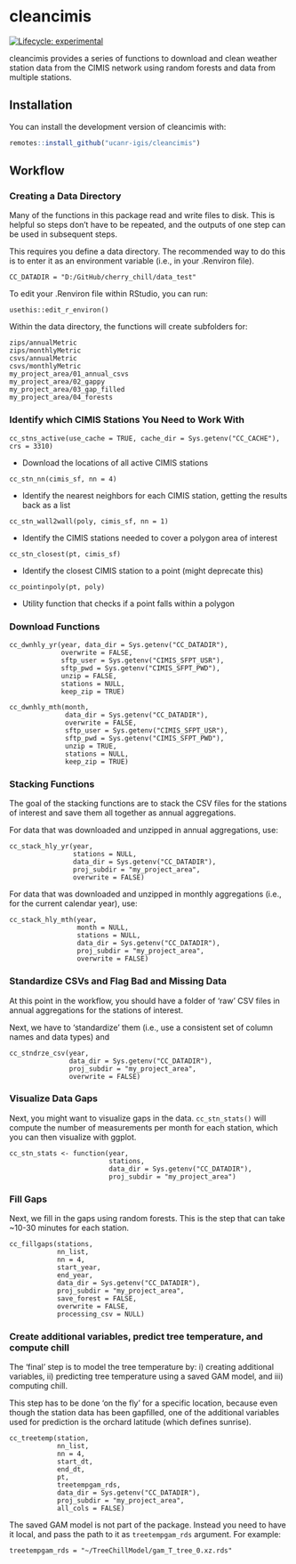 
<!-- README.md is generated from README.Rmd. Please edit that file -->

# cleancimis

<!-- badges: start -->

[![Lifecycle:
experimental](https://img.shields.io/badge/lifecycle-experimental-orange.svg)](https://lifecycle.r-lib.org/articles/stages.html#experimental)
<!-- badges: end -->

cleancimis provides a series of functions to download and clean weather
station data from the CIMIS network using random forests and data from
multiple stations.

## Installation

You can install the development version of cleancimis with:

``` r
remotes::install_github("ucanr-igis/cleancimis")
```

## Workflow

### Creating a Data Directory

Many of the functions in this package read and write files to disk. This
is helpful so steps don’t have to be repeated, and the outputs of one
step can be used in subsequent steps.

This requires you define a data directory. The recommended way to do
this is to enter it as an environment variable (i.e., in your .Renviron
file).

    CC_DATADIR = "D:/GitHub/cherry_chill/data_test"

To edit your .Renviron file within RStudio, you can run:

    usethis::edit_r_environ()

Within the data directory, the functions will create subfolders for:

    zips/annualMetric
    zips/monthlyMetric
    csvs/annualMetric
    csvs/monthlyMetric
    my_project_area/01_annual_csvs
    my_project_area/02_gappy
    my_project_area/03_gap_filled
    my_project_area/04_forests

### Identify which CIMIS Stations You Need to Work With

`cc_stns_active(use_cache = TRUE, cache_dir = Sys.getenv("CC_CACHE"), crs = 3310)`

- Download the locations of all active CIMIS stations

`cc_stn_nn(cimis_sf, nn = 4)`

- Identify the nearest neighbors for each CIMIS station, getting the
  results back as a list

`cc_stn_wall2wall(poly, cimis_sf, nn = 1)`

- Identify the CIMIS stations needed to cover a polygon area of interest

`cc_stn_closest(pt, cimis_sf)`

- Identify the closest CIMIS station to a point (might deprecate this)

`cc_pointinpoly(pt, poly)`

- Utility function that checks if a point falls within a polygon

### Download Functions

    cc_dwnhly_yr(year, data_dir = Sys.getenv("CC_DATADIR"), 
                 overwrite = FALSE, 
                 sftp_user = Sys.getenv("CIMIS_SFPT_USR"),
                 sftp_pwd = Sys.getenv("CIMIS_SFPT_PWD"),
                 unzip = FALSE,
                 stations = NULL,
                 keep_zip = TRUE)

    cc_dwnhly_mth(month,
                  data_dir = Sys.getenv("CC_DATADIR"),
                  overwrite = FALSE,
                  sftp_user = Sys.getenv("CIMIS_SFPT_USR"),
                  sftp_pwd = Sys.getenv("CIMIS_SFPT_PWD"),
                  unzip = TRUE,
                  stations = NULL,
                  keep_zip = TRUE)

### Stacking Functions

The goal of the stacking functions are to stack the CSV files for the
stations of interest and save them all together as annual aggregations.

For data that was downloaded and unzipped in annual aggregations, use:

    cc_stack_hly_yr(year,
                    stations = NULL,
                    data_dir = Sys.getenv("CC_DATADIR"),
                    proj_subdir = "my_project_area",
                    overwrite = FALSE)

For data that was downloaded and unzipped in monthly aggregations (i.e.,
for the current calendar year), use:

    cc_stack_hly_mth(year,
                     month = NULL,
                     stations = NULL,
                     data_dir = Sys.getenv("CC_DATADIR"),
                     proj_subdir = "my_project_area",
                     overwrite = FALSE) 

### Standardize CSVs and Flag Bad and Missing Data

At this point in the workflow, you should have a folder of ‘raw’ CSV
files in annual aggregations for the stations of interest.

Next, we have to ‘standardize’ them (i.e., use a consistent set of
column names and data types) and

    cc_stndrze_csv(year,
                   data_dir = Sys.getenv("CC_DATADIR"),
                   proj_subdir = "my_project_area",
                   overwrite = FALSE) 

### Visualize Data Gaps

Next, you might want to visualize gaps in the data. `cc_stn_stats()`
will compute the number of measurements per month for each station,
which you can then visualize with ggplot.

    cc_stn_stats <- function(year,
                             stations,
                             data_dir = Sys.getenv("CC_DATADIR"),
                             proj_subdir = "my_project_area") 

### Fill Gaps

Next, we fill in the gaps using random forests. This is the step that
can take ~10-30 minutes for each station.

    cc_fillgaps(stations,
                nn_list,
                nn = 4,
                start_year,
                end_year,
                data_dir = Sys.getenv("CC_DATADIR"),
                proj_subdir = "my_project_area",
                save_forest = FALSE,
                overwrite = FALSE,
                processing_csv = NULL)

  

### Create additional variables, predict tree temperature, and compute chill

The ‘final’ step is to model the tree temperature by: i) creating
additional variables, ii) predicting tree temperature using a saved GAM
model, and iii) computing chill.

This step has to be done ‘on the fly’ for a specific location, because
even though the station data has been gapfilled, one of the additional
variables used for prediction is the orchard latitude (which defines
sunrise).

    cc_treetemp(station,
                nn_list,
                nn = 4,
                start_dt,
                end_dt,
                pt,
                treetempgam_rds,
                data_dir = Sys.getenv("CC_DATADIR"),
                proj_subdir = "my_project_area",
                all_cols = FALSE)

The saved GAM model is not part of the package. Instead you need to have
it local, and pass the path to it as `treetempgam_rds` argument. For
example:

    treetempgam_rds = "~/TreeChillModel/gam_T_tree_0.xz.rds"
